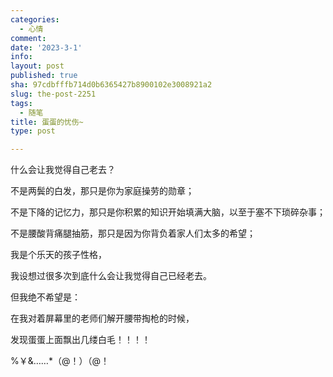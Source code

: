 ```yaml
---
categories:
  - 心情
comment: 
date: '2023-3-1'
info: 
layout: post
published: true
sha: 97cdbfffb714d0b6365427b8900102e3008921a2
slug: the-post-2251
tags:
  - 随笔
title: 蛋蛋的忧伤~
type: post

---
```

什么会让我觉得自己老去？

不是两鬓的白发，那只是你为家庭操劳的勋章；

不是下降的记忆力，那只是你积累的知识开始填满大脑，以至于塞不下琐碎杂事；

不是腰酸背痛腿抽筋，那只是因为你背负着家人们太多的希望；

我是个乐天的孩子性格，

我设想过很多次到底什么会让我觉得自己已经老去。

但我绝不希望是：

在我对着屏幕里的老师们解开腰带掏枪的时候，

发现蛋蛋上面飘出几缕白毛！！！！

%￥&……*（@！）（@！
